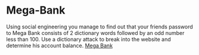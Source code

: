 # Mega-Bank

Using social engineering you manage to find out that your friends password to Mega Bank consists of 2 dictionary words followed by an odd number less than 100.  Use a dictionary attack to break into the website and determine his account balance.  <a href="https://nps01.github.io/Mega-Bank/">Mega Bank</a>
